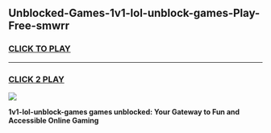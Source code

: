 
## Unblocked-Games-1v1-lol-unblock-games-Play-Free-smwrr
<h3>
<a href="https://premium76.site?title=1v1-lol-unblock-games&ref=15A">CLICK TO PLAY</a></h3>
<hr>

<h3>
<a href="https://premium76.site?title=1v1-lol-unblock-games&ref=15A">CLICK 2 PLAY</a>
  
</h3>

<a href="https://premium76.site?title=1v1-lol-unblock-games&ref=15A"><img src="https://clearcache.store/games.png"></a>


**1v1-lol-unblock-games games unblocked: Your Gateway to Fun and Accessible Online Gaming**
